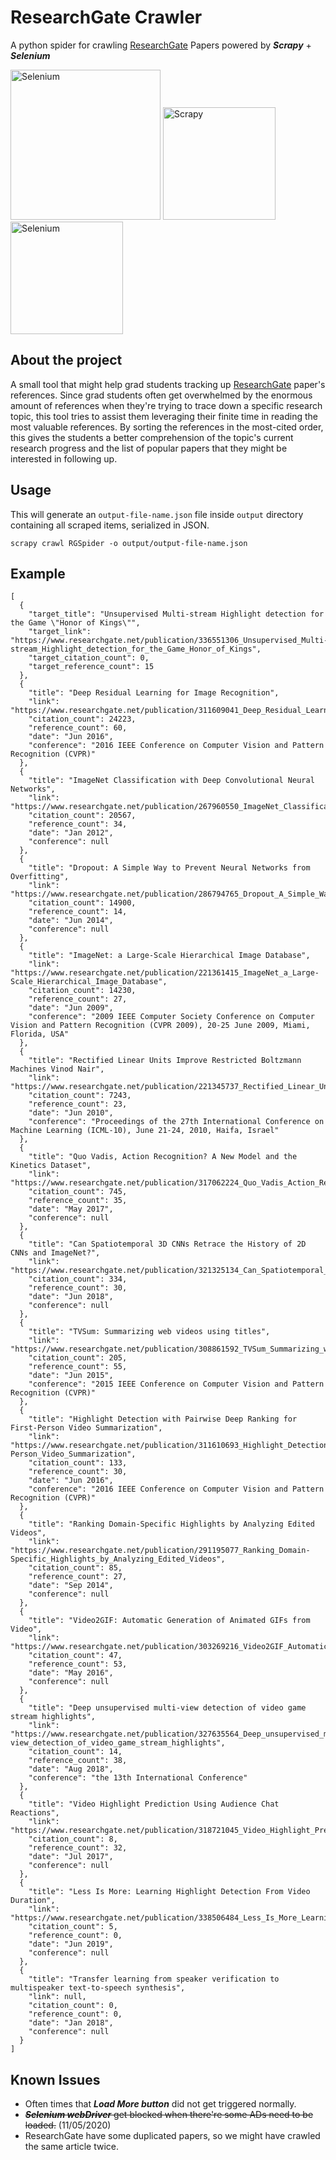 # ResearchGate Crawler

A python spider for crawling <a href="https://www.researchgate.net/">ResearchGate</a> Papers powered by ***Scrapy*** + ***Selenium***

<a href="https://www.researchgate.net/"><img src="http://library.tmu.edu.tw/Upload/File/Form040602/20190318152002552.JPG" width="240" alt="Selenium"/></a>
<a href="https://scrapy.org/"><img src="https://miro.medium.com/max/1400/1*YJNS0JVl7RsVDTmORGZ6xA.png" height="180" alt="Scrapy"/></a>
<a href="https://selenium.dev"><img src="https://selenium.dev/images/selenium_logo_square_green.png" width="180" alt="Selenium"/></a>

## About the project

A small tool that might help grad students tracking up <a href="https://www.researchgate.net/">ResearchGate</a> paper's references.
Since grad students often get overwhelmed by the enormous amount of references when they're trying to trace down a specific research topic, this 
tool tries to assist them leveraging their finite time in reading the most valuable references. By sorting the references in the most-cited 
order, this gives the students a better comprehension of the topic's current research progress and the list of popular papers that they 
might be interested in following up.

## Usage

This will generate an `output-file-name.json` file inside `output` directory containing all scraped items, serialized in JSON.
```JS
scrapy crawl RGSpider -o output/output-file-name.json
```

## Example 

```
[
  {
    "target_title": "Unsupervised Multi-stream Highlight detection for the Game \"Honor of Kings\"",
    "target_link": "https://www.researchgate.net/publication/336551306_Unsupervised_Multi-stream_Highlight_detection_for_the_Game_Honor_of_Kings",
    "target_citation_count": 0,
    "target_reference_count": 15
  },
  {
    "title": "Deep Residual Learning for Image Recognition",
    "link": "https://www.researchgate.net/publication/311609041_Deep_Residual_Learning_for_Image_Recognition",
    "citation_count": 24223,
    "reference_count": 60,
    "date": "Jun 2016",
    "conference": "2016 IEEE Conference on Computer Vision and Pattern Recognition (CVPR)"
  },
  {
    "title": "ImageNet Classification with Deep Convolutional Neural Networks",
    "link": "https://www.researchgate.net/publication/267960550_ImageNet_Classification_with_Deep_Convolutional_Neural_Networks",
    "citation_count": 20567,
    "reference_count": 34,
    "date": "Jan 2012",
    "conference": null
  },
  {
    "title": "Dropout: A Simple Way to Prevent Neural Networks from Overfitting",
    "link": "https://www.researchgate.net/publication/286794765_Dropout_A_Simple_Way_to_Prevent_Neural_Networks_from_Overfitting",
    "citation_count": 14900,
    "reference_count": 14,
    "date": "Jun 2014",
    "conference": null
  },
  {
    "title": "ImageNet: a Large-Scale Hierarchical Image Database",
    "link": "https://www.researchgate.net/publication/221361415_ImageNet_a_Large-Scale_Hierarchical_Image_Database",
    "citation_count": 14230,
    "reference_count": 27,
    "date": "Jun 2009",
    "conference": "2009 IEEE Computer Society Conference on Computer Vision and Pattern Recognition (CVPR 2009), 20-25 June 2009, Miami, Florida, USA"
  },
  {
    "title": "Rectified Linear Units Improve Restricted Boltzmann Machines Vinod Nair",
    "link": "https://www.researchgate.net/publication/221345737_Rectified_Linear_Units_Improve_Restricted_Boltzmann_Machines_Vinod_Nair",
    "citation_count": 7243,
    "reference_count": 23,
    "date": "Jun 2010",
    "conference": "Proceedings of the 27th International Conference on Machine Learning (ICML-10), June 21-24, 2010, Haifa, Israel"
  },
  {
    "title": "Quo Vadis, Action Recognition? A New Model and the Kinetics Dataset",
    "link": "https://www.researchgate.net/publication/317062224_Quo_Vadis_Action_Recognition_A_New_Model_and_the_Kinetics_Dataset",
    "citation_count": 745,
    "reference_count": 35,
    "date": "May 2017",
    "conference": null
  },
  {
    "title": "Can Spatiotemporal 3D CNNs Retrace the History of 2D CNNs and ImageNet?",
    "link": "https://www.researchgate.net/publication/321325134_Can_Spatiotemporal_3D_CNNs_Retrace_the_History_of_2D_CNNs_and_ImageNet",
    "citation_count": 334,
    "reference_count": 30,
    "date": "Jun 2018",
    "conference": null
  },
  {
    "title": "TVSum: Summarizing web videos using titles",
    "link": "https://www.researchgate.net/publication/308861592_TVSum_Summarizing_web_videos_using_titles",
    "citation_count": 205,
    "reference_count": 55,
    "date": "Jun 2015",
    "conference": "2015 IEEE Conference on Computer Vision and Pattern Recognition (CVPR)"
  },
  {
    "title": "Highlight Detection with Pairwise Deep Ranking for First-Person Video Summarization",
    "link": "https://www.researchgate.net/publication/311610693_Highlight_Detection_with_Pairwise_Deep_Ranking_for_First-Person_Video_Summarization",
    "citation_count": 133,
    "reference_count": 30,
    "date": "Jun 2016",
    "conference": "2016 IEEE Conference on Computer Vision and Pattern Recognition (CVPR)"
  },
  {
    "title": "Ranking Domain-Specific Highlights by Analyzing Edited Videos",
    "link": "https://www.researchgate.net/publication/291195077_Ranking_Domain-Specific_Highlights_by_Analyzing_Edited_Videos",
    "citation_count": 85,
    "reference_count": 27,
    "date": "Sep 2014",
    "conference": null
  },
  {
    "title": "Video2GIF: Automatic Generation of Animated GIFs from Video",
    "link": "https://www.researchgate.net/publication/303269216_Video2GIF_Automatic_Generation_of_Animated_GIFs_from_Video",
    "citation_count": 47,
    "reference_count": 53,
    "date": "May 2016",
    "conference": null
  },
  {
    "title": "Deep unsupervised multi-view detection of video game stream highlights",
    "link": "https://www.researchgate.net/publication/327635564_Deep_unsupervised_multi-view_detection_of_video_game_stream_highlights",
    "citation_count": 14,
    "reference_count": 38,
    "date": "Aug 2018",
    "conference": "the 13th International Conference"
  },
  {
    "title": "Video Highlight Prediction Using Audience Chat Reactions",
    "link": "https://www.researchgate.net/publication/318721045_Video_Highlight_Prediction_Using_Audience_Chat_Reactions",
    "citation_count": 8,
    "reference_count": 32,
    "date": "Jul 2017",
    "conference": null
  },
  {
    "title": "Less Is More: Learning Highlight Detection From Video Duration",
    "link": "https://www.researchgate.net/publication/338506484_Less_Is_More_Learning_Highlight_Detection_From_Video_Duration",
    "citation_count": 5,
    "reference_count": 0,
    "date": "Jun 2019",
    "conference": null
  },
  {
    "title": "Transfer learning from speaker verification to multispeaker text-to-speech synthesis",
    "link": null,
    "citation_count": 0,
    "reference_count": 0,
    "date": "Jan 2018",
    "conference": null
  }
]
```

## Known Issues
* Often times that ***Load More button*** did not get triggered normally.
* ~~***Selenium webDriver*** get blocked when there're some ADs need to be loaded.~~ (11/05/2020)
* ResearchGate have some duplicated papers, so we might have crawled the same article twice.

